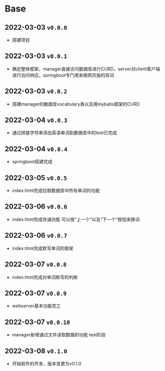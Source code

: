 # Base

## 2022-03-03 `v0.0.0`

- 搭建项目

## 2022-03-03 `v0.0.1`

- 确定整体框架，manager直接访问数据库进行CURD，server对client客户端进行访问响应，springboot专门用来做网页版的背词

## 2022-03-03 `v0.0.2`

- 搭建manager的数据库vocabulary表以及用mybatis框架的CURD

## 2022-03-04 `v0.0.3`

- 通过拼接字符串添加英语单词到数据库中的test已完成

## 2022-03-04 `v0.0.4`

- springboot搭建完成

## 2022-03-05 `v0.0.5`

- index.html完成拉取数据库中所有单词的功能

## 2022-03-06 `v0.0.6`

- index.html完成背诵功能 可以按“上一个”以及“下一个”按钮来换词

## 2022-03-06 `v0.0.7`

- index.html完成默写单词的框架

## 2022-03-07 `v0.0.8`

- index.html完成对单词默写的判断

## 2022-03-07 `v0.0.9`

- webserver基本功能完工

## 2022-03-07 `v0.0.10`

- manager新增通过文件读取数据的功能 test阶段

## 2022-03-08 `v0.1.0`

- 开始软件的开发，版本变更为v0.1.0